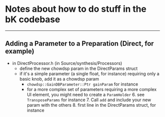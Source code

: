 # Notes about how to do stuff in the bK codebase

---------
## Adding a Parameter to a Preparation (Direct, for example)
- in DirectProcessor.h (in Source/synthesis/Processors)
  - define the new chowdsp param in the DirectParams struct 
  - if it's a simple parameter (a single float, for instance) requiring only a basic knob, add it as a chowdsp param
    - `chowdsp::GainDBParameter::Ptr gainParam` for instance 
    - for a more complex set of parameters requiring a more complex UI element, you might need to create a `ParamHolder`
             6. see `TransposeParams` for instance
       7. Call `add` and include your new param with the others 
          8. first line in the DirectParams struct, for instance